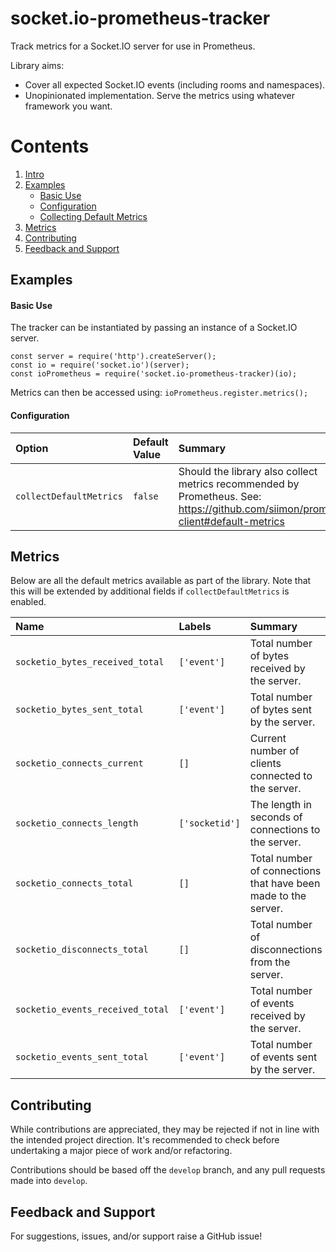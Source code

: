 # socket.io-prometheus-tracker

Track metrics for a Socket.IO server for use in Prometheus.

Library aims:
* Cover all expected Socket.IO events (including rooms and namespaces).
* Unopinionated implementation. Serve the metrics using whatever framework you want.

# Contents
1. [Intro](#socket.io-prometheus-tracker)
2. [Examples](#examples)
    - [Basic Use](#basic-use)
    - [Configuration](#configuration)
    - [Collecting Default Metrics](#collecting-default-metrics)
3. [Metrics](#metrics)
3. [Contributing](#contributing)
4. [Feedback and Support ](#feedback-and-support)

## Examples

#### Basic Use

The tracker can be instantiated by passing an instance of a Socket.IO server.

```
const server = require('http').createServer();
const io = require('socket.io')(server);
const ioPrometheus = require('socket.io-prometheus-tracker)(io);
```

Metrics can then be accessed using: `ioPrometheus.register.metrics();`

#### Configuration

Option | Default Value | Summary
:--- | :--- | :---
`collectDefaultMetrics` | `false` | Should the library also collect metrics recommended by Prometheus. See: https://github.com/siimon/prom-client#default-metrics

## Metrics

Below are all the default metrics available as part of the library. Note that
this will be extended by additional fields if `collectDefaultMetrics` is
enabled.

Name | Labels | Summary
:--- | :--- | :---
`socketio_bytes_received_total` | `['event']` | Total number of bytes received by the server.
`socketio_bytes_sent_total` | `['event']` | Total number of bytes sent by the server.
`socketio_connects_current` | `[]` | Current number of clients connected to the server.
`socketio_connects_length` | `['socketid']` | The length in seconds of connections to the server.
`socketio_connects_total` | `[]` | Total number of connections that have been made to the server.
`socketio_disconnects_total` | `[]` | Total number of disconnections from the server.
`socketio_events_received_total` | `['event']` | Total number of events received by the server.
`socketio_events_sent_total` | `['event']` | Total number of events sent by the server.

## Contributing

While contributions are appreciated, they may be rejected if not in line with
the intended project direction. It's recommended to check before undertaking a
major piece of work and/or refactoring.

Contributions should be based off the `develop` branch, and any pull requests
made into `develop`.

## Feedback and Support

For suggestions, issues, and/or support raise a GitHub issue!
